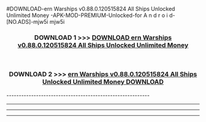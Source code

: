 #DOWNLOAD-ern Warships v0.88.0.120515824 All Ships Unlocked Unlimited Money -APK-MOD-PREMIUM-Unlocked-for A n d r o i d-[NO.ADS]-mjw5i mjw5i 



<div align="center">

<h3>DOWNLOAD 1 >>> <a href="https://getmod2.web.app/?judul=ern Warships v0.88.0.120515824 All Ships Unlocked Unlimited Money ">DOWNLOAD ern Warships v0.88.0.120515824 All Ships Unlocked Unlimited Money </a></h3><br>

<h3>DOWNLOAD 2 >>> <a href="https://getmod2.web.app/?judul=ern Warships v0.88.0.120515824 All Ships Unlocked Unlimited Money ">ern Warships v0.88.0.120515824 All Ships Unlocked Unlimited Money  DOWNLOAD </a></h3>

</div>
----------------------------------------------------------

----------------------------------------------------------

----------------------------------------------------------

----------------------------------------------------------



